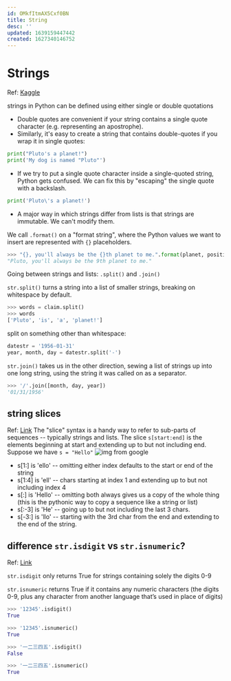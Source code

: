 ```yaml
---
id: OMkfItmAX5Cxf0BN
title: String
desc: ''
updated: 1639159447442
created: 1627340146752
---
```

# Strings

Ref: [Kaggle](https://www.kaggle.com/colinmorris/strings-and-dictionaries)

strings in Python can be defined using either single or double quotations
- Double quotes are convenient if your string contains a single quote character (e.g. representing an apostrophe).
- Similarly, it's easy to create a string that contains double-quotes if you wrap it in single quotes:
```python
print("Pluto's a planet!")
print('My dog is named "Pluto"')
```
- If we try to put a single quote character inside a single-quoted string, Python gets confused. We can fix this by "escaping" the single quote with a backslash.
```python
print('Pluto\'s a planet!')
```
- A major way in which strings differ from lists is that strings are immutable. We can't modify them.

We call `.format()` on a "format string", where the Python values we want to insert are represented with `{}` placeholders.
```python
>>> "{}, you'll always be the {}th planet to me.".format(planet, position)
"Pluto, you'll always be the 9th planet to me."
```

Going between strings and lists: `.split()` and `.join()`

`str.split()` turns a string into a list of smaller strings, breaking on whitespace by default.
```python
>>> words = claim.split()
>>> words
['Pluto', 'is', 'a', 'planet!']
```

split on something other than whitespace:
```python
datestr = '1956-01-31'
year, month, day = datestr.split('-')
```
`str.join()` takes us in the other direction, sewing a list of strings up into one long string, using the string it was called on as a separator.
```python
>>> '/'.join([month, day, year])
'01/31/1956'
```

## string slices
Ref: [Link](https://developers.google.com/edu/python/strings)
The "slice" syntax is a handy way to refer to sub-parts of sequences -- typically strings and lists. The slice `s[start:end]` is the elements beginning at start and extending up to but not including end. Suppose we have `s = "Hello"`
![img from google](https://developers.google.com/edu/python/images/hello.png)
- s[1:] is 'ello' -- omitting either index defaults to the start or end of the string
- s[1:4] is 'ell' -- chars starting at index 1 and extending up to but not including index 4
- s[:] is 'Hello' -- omitting both always gives us a copy of the whole thing (this is the pythonic way to copy a sequence like a string or list)
- s[:-3] is 'He' -- going up to but not including the last 3 chars.
- s[-3:] is 'llo' -- starting with the 3rd char from the end and extending to the end of the string.

## difference `str.isdigit` vs `str.isnumeric`?
Ref: [Link](https://lerner.co.il/2019/02/17/pythons-str-isdigit-vs-str-isnumeric/)

`str.isdigit` only returns True for strings containing solely the digits 0-9

`str.isnumeric` returns True if it contains any numeric characters (the digits 0-9, plus any character from another language that’s used in place of digits)

```python
>>> '12345'.isdigit()
True

>>> '12345'.isnumeric()
True

>>> '一二三四五'.isdigit()
False

>>> '一二三四五'.isnumeric()
True
```
